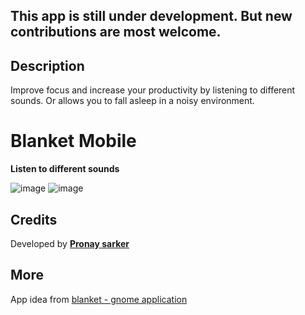 ## This app is still under development. But new contributions are most welcome.

## Description
Improve focus and increase your productivity by listening to different sounds. Or allows you to fall asleep in a noisy environment.

# Blanket Mobile
**Listen to different sounds** 

![image](https://github.com/itsPronay/Blanket-mobile/assets/78101731/ef1e81f9-05de-4edf-ad71-bd0e66fddaeb) ![image](https://github.com/itsPronay/Blanket-mobile/assets/78101731/8c473fb5-c051-45f3-94c9-d69162d422ad)

## Credits
Developed by **[Pronay sarker](https://github.com/itsPronay)**

## More
App idea from [blanket - gnome application](https://github.com/rafaelmardojai/blanket)
